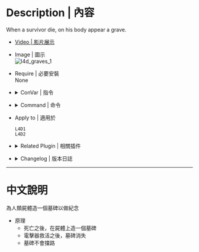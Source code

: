 # Description | 內容
When a survivor die, on his body appear a grave.

* [Video | 影片展示](https://youtu.be/Pmx64P665rQ)

* Image | 圖示
	<br/>![l4d_graves_1](image/l4d_graves_1.gif)

* Require | 必要安裝
<br/>None
* <details><summary>ConVar | 指令</summary>

	* cfg\sourcemod\l4d_graves.cfg
		```php
        // How long will it take for the grave to spawn.
        l4d_graves_delay "5.0"

        // Enable or disable this plugin.
        l4d_graves_enable "1"

        // Turn glow On or Off.
        l4d_graves_glow "1"

        // L4D2 Only, RGB Color - Change the render color of the glow. Values between 0-255. [-1 -1 -1: Random]
        l4d_graves_glow_color "255 255 255"

        // L4D2 Only, Change the glow range. 
        l4d_graves_glow_range "4000"

        // Number of points of damage to take before breaking. (In L4D2, 0 means don't break)
        l4d_graves_health "1500"

        // Enables or disables the solidity of the grave.
        l4d_graves_not_solid "1"
		```
</details>

* <details><summary>Command | 命令</summary>

	None
</details>

* Apply to | 適用於
	```
	L4D1
	L4D2
	```

* <details><summary>Related Plugin | 相關插件</summary>

	1. [l4d_death_soul](/l4d_death_soul): Soul of the dead survivor flies away to the afterlife
		> 人類死亡後，靈魂升天
</details>

* <details><summary>Changelog | 版本日誌</summary>

	```php
	//Dartz8901 @ 2018
	//HarryPotter @ 2022-2023
	```
	* v1.0h (2023-7-27)
        * [AlliedModders Post](https://forums.alliedmods.net/showpost.php?p=2771370&postcount=24)
        * Remake Code
        * Random Color
        * Glow Range
        * Safely remvoe grave when player changes team or leaves the game

	* v1.1.1
        * [Original Plugin by Dartz8901](https://forums.alliedmods.net/showthread.php?t=313063)
</details>

- - - -
# 中文說明
為人類屍體造一個墓碑以做紀念

* 原理
    * 死亡之後，在屍體上造一個墓碑
	* 電擊器救活之後，墓碑消失
	* 墓碑不會擋路
